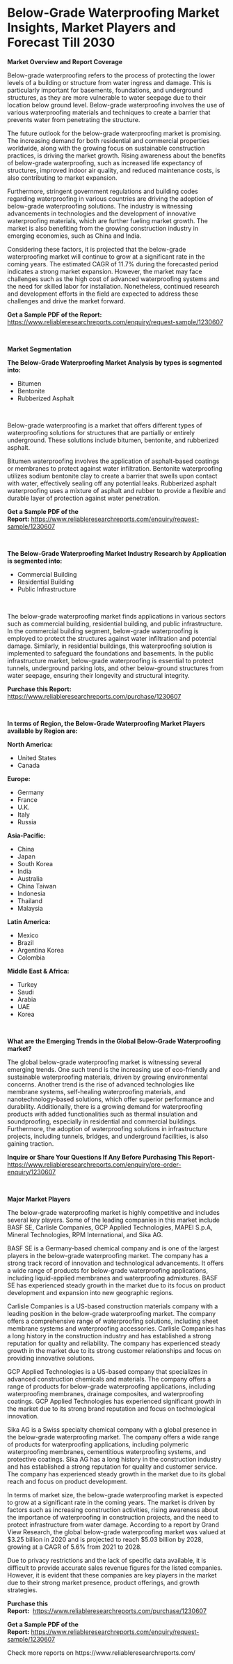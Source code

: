 <p><h1>Below-Grade Waterproofing Market Insights, Market Players and Forecast Till 2030</h1></p><p><strong>Market Overview and Report Coverage</strong></p>
<p><p>Below-grade waterproofing refers to the process of protecting the lower levels of a building or structure from water ingress and damage. This is particularly important for basements, foundations, and underground structures, as they are more vulnerable to water seepage due to their location below ground level. Below-grade waterproofing involves the use of various waterproofing materials and techniques to create a barrier that prevents water from penetrating the structure.</p><p>The future outlook for the below-grade waterproofing market is promising. The increasing demand for both residential and commercial properties worldwide, along with the growing focus on sustainable construction practices, is driving the market growth. Rising awareness about the benefits of below-grade waterproofing, such as increased life expectancy of structures, improved indoor air quality, and reduced maintenance costs, is also contributing to market expansion.</p><p>Furthermore, stringent government regulations and building codes regarding waterproofing in various countries are driving the adoption of below-grade waterproofing solutions. The industry is witnessing advancements in technologies and the development of innovative waterproofing materials, which are further fueling market growth. The market is also benefiting from the growing construction industry in emerging economies, such as China and India.</p><p>Considering these factors, it is projected that the below-grade waterproofing market will continue to grow at a significant rate in the coming years. The estimated CAGR of 11.7% during the forecasted period indicates a strong market expansion. However, the market may face challenges such as the high cost of advanced waterproofing systems and the need for skilled labor for installation. Nonetheless, continued research and development efforts in the field are expected to address these challenges and drive the market forward.</p></p>
<p><strong>Get a Sample PDF of the Report:</strong> <a href="https://www.reliableresearchreports.com/enquiry/request-sample/1230607">https://www.reliableresearchreports.com/enquiry/request-sample/1230607</a></p>
<p>&nbsp;</p>
<p><strong>Market Segmentation</strong></p>
<p><strong>The Below-Grade Waterproofing Market Analysis by types is segmented into:</strong></p>
<p><ul><li>Bitumen</li><li>Bentonite</li><li>Rubberized Asphalt</li></ul></p>
<p>&nbsp;</p>
<p><p>Below-grade waterproofing is a market that offers different types of waterproofing solutions for structures that are partially or entirely underground. These solutions include bitumen, bentonite, and rubberized asphalt. </p><p>Bitumen waterproofing involves the application of asphalt-based coatings or membranes to protect against water infiltration. Bentonite waterproofing utilizes sodium bentonite clay to create a barrier that swells upon contact with water, effectively sealing off any potential leaks. Rubberized asphalt waterproofing uses a mixture of asphalt and rubber to provide a flexible and durable layer of protection against water penetration.</p></p>
<p><strong>Get a Sample PDF of the Report:</strong>&nbsp;<a href="https://www.reliableresearchreports.com/enquiry/request-sample/1230607">https://www.reliableresearchreports.com/enquiry/request-sample/1230607</a></p>
<p>&nbsp;</p>
<p><strong>The Below-Grade Waterproofing Market Industry Research by Application is segmented into:</strong></p>
<p><ul><li>Commercial Building</li><li>Residential Building</li><li>Public Infrastructure</li></ul></p>
<p>&nbsp;</p>
<p><p>The below-grade waterproofing market finds applications in various sectors such as commercial building, residential building, and public infrastructure. In the commercial building segment, below-grade waterproofing is employed to protect the structures against water infiltration and potential damage. Similarly, in residential buildings, this waterproofing solution is implemented to safeguard the foundations and basements. In the public infrastructure market, below-grade waterproofing is essential to protect tunnels, underground parking lots, and other below-ground structures from water seepage, ensuring their longevity and structural integrity.</p></p>
<p><strong>Purchase this Report:</strong>&nbsp; <a href="https://www.reliableresearchreports.com/purchase/1230607">https://www.reliableresearchreports.com/purchase/1230607</a></p>
<p>&nbsp;</p>
<p><strong>In terms of Region, the Below-Grade Waterproofing Market Players available by Region are:</strong></p>
<p>
    <p> <strong> North America: </strong>
        <ul>
            <li>United States</li>
            <li>Canada</li>
        </ul>
        </p> 
    <p> <strong> Europe: </strong>
        <ul>
            <li>Germany</li>
            <li>France</li>
            <li>U.K.</li>
            <li>Italy</li>
            <li>Russia</li>
        </ul>
        </p> 
    <p> <strong> Asia-Pacific: </strong>
        <ul>
            <li>China</li>
            <li>Japan</li>
            <li>South Korea</li>
            <li>India</li>
            <li>Australia</li>
            <li>China Taiwan</li>
            <li>Indonesia</li>
            <li>Thailand</li>
            <li>Malaysia</li>
        </ul>
        </p> 
    <p> <strong> Latin America: </strong>
        <ul>
            <li>Mexico</li>
            <li>Brazil</li>
            <li>Argentina Korea</li>
            <li>Colombia</li>
        </ul>
        </p> 
    <p> <strong> Middle East & Africa: </strong>
        <ul>
            <li>Turkey</li>
            <li>Saudi</li>
            <li>Arabia</li>
            <li>UAE</li>
            <li>Korea</li>
        </ul>
    </p>
    </p>
<p>&nbsp;</p>
<p><strong>What are the Emerging Trends in the Global Below-Grade Waterproofing market?</strong></p>
<p><p>The global below-grade waterproofing market is witnessing several emerging trends. One such trend is the increasing use of eco-friendly and sustainable waterproofing materials, driven by growing environmental concerns. Another trend is the rise of advanced technologies like membrane systems, self-healing waterproofing materials, and nanotechnology-based solutions, which offer superior performance and durability. Additionally, there is a growing demand for waterproofing products with added functionalities such as thermal insulation and soundproofing, especially in residential and commercial buildings. Furthermore, the adoption of waterproofing solutions in infrastructure projects, including tunnels, bridges, and underground facilities, is also gaining traction.</p></p>
<p><strong>Inquire or Share Your Questions If Any Before Purchasing This Report</strong>- <a href="https://www.reliableresearchreports.com/enquiry/pre-order-enquiry/1230607">https://www.reliableresearchreports.com/enquiry/pre-order-enquiry/1230607</a></p>
<p>&nbsp;</p>
<p><strong>Major Market Players</strong></p>
<p><p>The below-grade waterproofing market is highly competitive and includes several key players. Some of the leading companies in this market include BASF SE, Carlisle Companies, GCP Applied Technologies, MAPEI S.p.A, Mineral Technologies, RPM International, and Sika AG.</p><p>BASF SE is a Germany-based chemical company and is one of the largest players in the below-grade waterproofing market. The company has a strong track record of innovation and technological advancements. It offers a wide range of products for below-grade waterproofing applications, including liquid-applied membranes and waterproofing admixtures. BASF SE has experienced steady growth in the market due to its focus on product development and expansion into new geographic regions.</p><p>Carlisle Companies is a US-based construction materials company with a leading position in the below-grade waterproofing market. The company offers a comprehensive range of waterproofing solutions, including sheet membrane systems and waterproofing accessories. Carlisle Companies has a long history in the construction industry and has established a strong reputation for quality and reliability. The company has experienced steady growth in the market due to its strong customer relationships and focus on providing innovative solutions.</p><p>GCP Applied Technologies is a US-based company that specializes in advanced construction chemicals and materials. The company offers a range of products for below-grade waterproofing applications, including waterproofing membranes, drainage composites, and waterproofing coatings. GCP Applied Technologies has experienced significant growth in the market due to its strong brand reputation and focus on technological innovation.</p><p>Sika AG is a Swiss specialty chemical company with a global presence in the below-grade waterproofing market. The company offers a wide range of products for waterproofing applications, including polymeric waterproofing membranes, cementitious waterproofing systems, and protective coatings. Sika AG has a long history in the construction industry and has established a strong reputation for quality and customer service. The company has experienced steady growth in the market due to its global reach and focus on product development.</p><p>In terms of market size, the below-grade waterproofing market is expected to grow at a significant rate in the coming years. The market is driven by factors such as increasing construction activities, rising awareness about the importance of waterproofing in construction projects, and the need to protect infrastructure from water damage. According to a report by Grand View Research, the global below-grade waterproofing market was valued at $3.25 billion in 2020 and is projected to reach $5.03 billion by 2028, growing at a CAGR of 5.6% from 2021 to 2028.</p><p>Due to privacy restrictions and the lack of specific data available, it is difficult to provide accurate sales revenue figures for the listed companies. However, it is evident that these companies are key players in the market due to their strong market presence, product offerings, and growth strategies.</p></p>
<p><strong>Purchase this Report:</strong>&nbsp;&nbsp;<a href="https://www.reliableresearchreports.com/purchase/1230607">https://www.reliableresearchreports.com/purchase/1230607</a></p>
<p></p>
<p><strong>Get a Sample PDF of the Report:</strong>&nbsp;<a href="https://www.reliableresearchreports.com/enquiry/request-sample/1230607">https://www.reliableresearchreports.com/enquiry/request-sample/1230607</a></p>
<p>Check more reports on https://www.reliableresearchreports.com/</p>